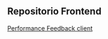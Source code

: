 ## Repositorio Frontend
[Performance Feedback client](https://github.com/NicoFJCruz/PerformanceFeedback-client)
